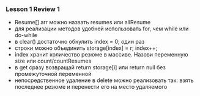 ### Lesson 1 Review 1

- Resume[] arr можно назвать resumes или allResume 
- для реализации методов удобней использовать for, чем while или do-while
- в clear() достаточно обнулить index = 0; один раз 
- строки можно объединить
  storage[index] = r;
  index++;
- index хранит количество резюме в массиве. Назови переменную size или count/countResumes 
- в get сразу возвращай return storage[i] или return null без промежуточной переменной
- непосредственное удаление в delete можно реализовать так: взять последнее резюме и перенести его на место удаляемого